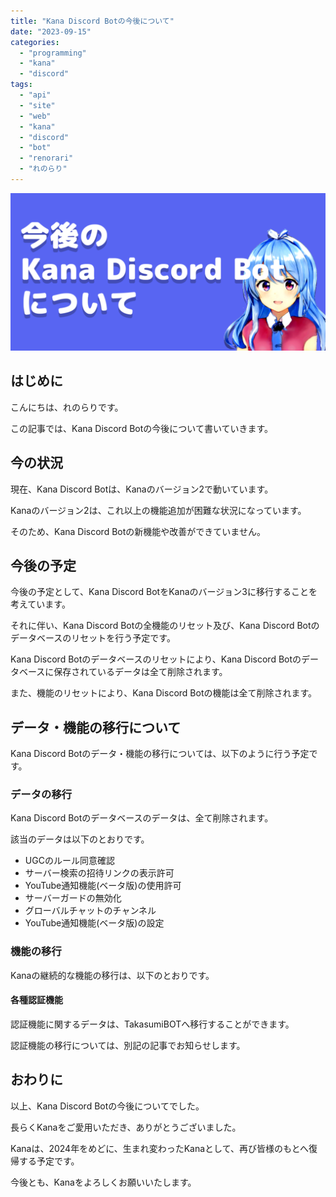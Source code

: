 ```yaml
---
title: "Kana Discord Botの今後について"
date: "2023-09-15"
categories:
  - "programming"
  - "kana"
  - "discord"
tags:
  - "api"
  - "site"
  - "web"
  - "kana"
  - "discord"
  - "bot"
  - "renorari"
  - "れのらり"
---
```


![今後のKana Discord Botについて](./images/ogp.png)

## はじめに

こんにちは、れのらりです。

この記事では、Kana Discord Botの今後について書いていきます。

## 今の状況

現在、Kana Discord Botは、Kanaのバージョン2で動いています。

Kanaのバージョン2は、これ以上の機能追加が困難な状況になっています。

そのため、Kana Discord Botの新機能や改善ができていません。

## 今後の予定

今後の予定として、Kana Discord BotをKanaのバージョン3に移行することを考えています。

それに伴い、Kana Discord Botの全機能のリセット及び、Kana Discord Botのデータベースのリセットを行う予定です。

Kana Discord Botのデータベースのリセットにより、Kana Discord Botのデータベースに保存されているデータは全て削除されます。

また、機能のリセットにより、Kana Discord Botの機能は全て削除されます。

## データ・機能の移行について

Kana Discord Botのデータ・機能の移行については、以下のように行う予定です。

### データの移行

Kana Discord Botのデータベースのデータは、全て削除されます。

該当のデータは以下のとおりです。

- UGCのルール同意確認
- サーバー検索の招待リンクの表示許可
- YouTube通知機能(ベータ版)の使用許可
- サーバーガードの無効化
- グローバルチャットのチャンネル
- YouTube通知機能(ベータ版)の設定

### 機能の移行

Kanaの継続的な機能の移行は、以下のとおりです。

#### 各種認証機能

認証機能に関するデータは、TakasumiBOTへ移行することができます。

認証機能の移行については、別記の記事でお知らせします。

## おわりに

以上、Kana Discord Botの今後についてでした。

長らくKanaをご愛用いただき、ありがとうございました。

Kanaは、2024年をめどに、生まれ変わったKanaとして、再び皆様のもとへ復帰する予定です。

今後とも、Kanaをよろしくお願いいたします。
